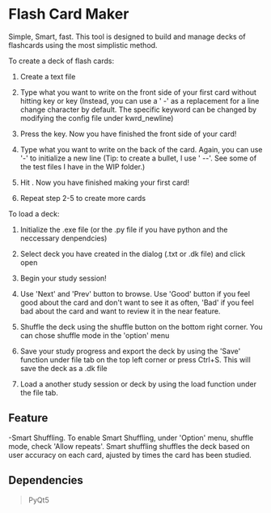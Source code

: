 # Flash Card Maker

Simple, Smart, fast. This tool is designed to build and manage decks of flashcards using the most simplistic method.

To create a deck of flash cards:

  1) Create a text file
  
  2) Type what you want to write on the front side of your first card without hitting <Tab> key or <Enter> key (Instead, you can use a ' -' as a replacement for a line change character by default. The specific keyword can be changed by modifying the config file under kwrd_newline)
 
  3) Press the <tab> key. Now you have finished the front side of your card!
 
  4) Type what you want to write on the back of the card. Again, you can use '-' to initialize a new line (Tip: to create a bullet, I use ' --'. See some of the test files I have in the WIP folder.)
  
  5) Hit <enter>. Now you have finished making your first card!
 
  6) Repeat step 2-5 to create more cards

To load a deck:
  1) Initialize the .exe file (or the .py file if you have python and the neccessary denpendcies) 
  
  2) Select deck you have created in the dialog (.txt or .dk file) and click open
  
  3) Begin your study session!
  
  4) Use 'Next' and 'Prev' button to browse. Use 'Good' button if you feel good about the card and don't want to see it as often, 'Bad' if you feel bad about the card and want to review it in the near feature.
  
  5) Shuffle the deck using the shuffle button on the bottom right corner. You can chose shuffle mode in the 'option' menu
  
  6) Save your study progress and export the deck by using the 'Save' function under file tab on the top left corner or press Ctrl+S. This will save the deck as a .dk file
  
  7) Load a another study session or deck by using the load function under the file tab.

## Feature
-Smart Shuffling. To enable Smart Shuffling, under 'Option' menu, shuffle mode, check 'Allow repeats'. Smart shuffling shuffles the deck based on user accuracy on each card, ajusted by times the card has been studied.


## Dependencies
>PyQt5

